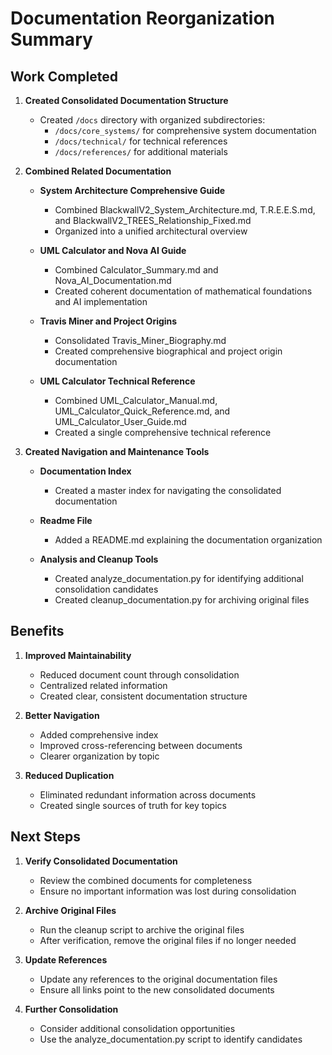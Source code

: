 # Documentation Reorganization Summary

## Work Completed

1. **Created Consolidated Documentation Structure**
   - Created `/docs` directory with organized subdirectories:
     - `/docs/core_systems/` for comprehensive system documentation
     - `/docs/technical/` for technical references
     - `/docs/references/` for additional materials

2. **Combined Related Documentation**
   - **System Architecture Comprehensive Guide**
     - Combined BlackwallV2_System_Architecture.md, T.R.E.E.S.md, and BlackwallV2_TREES_Relationship_Fixed.md
     - Organized into a unified architectural overview
   
   - **UML Calculator and Nova AI Guide**
     - Combined Calculator_Summary.md and Nova_AI_Documentation.md
     - Created coherent documentation of mathematical foundations and AI implementation
   
   - **Travis Miner and Project Origins**
     - Consolidated Travis_Miner_Biography.md
     - Created comprehensive biographical and project origin documentation
   
   - **UML Calculator Technical Reference**
     - Combined UML_Calculator_Manual.md, UML_Calculator_Quick_Reference.md, and UML_Calculator_User_Guide.md
     - Created a single comprehensive technical reference

3. **Created Navigation and Maintenance Tools**
   - **Documentation Index**
     - Created a master index for navigating the consolidated documentation
   
   - **Readme File**
     - Added a README.md explaining the documentation organization
   
   - **Analysis and Cleanup Tools**
     - Created analyze_documentation.py for identifying additional consolidation candidates
     - Created cleanup_documentation.py for archiving original files

## Benefits

1. **Improved Maintainability**
   - Reduced document count through consolidation
   - Centralized related information
   - Created clear, consistent documentation structure

2. **Better Navigation**
   - Added comprehensive index
   - Improved cross-referencing between documents
   - Clearer organization by topic

3. **Reduced Duplication**
   - Eliminated redundant information across documents
   - Created single sources of truth for key topics

## Next Steps

1. **Verify Consolidated Documentation**
   - Review the combined documents for completeness
   - Ensure no important information was lost during consolidation

2. **Archive Original Files**
   - Run the cleanup script to archive the original files
   - After verification, remove the original files if no longer needed

3. **Update References**
   - Update any references to the original documentation files
   - Ensure all links point to the new consolidated documents

4. **Further Consolidation**
   - Consider additional consolidation opportunities
   - Use the analyze_documentation.py script to identify candidates
